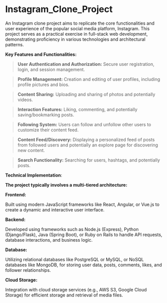 # Instagram_Clone_Project
An Instagram clone project aims to replicate the core functionalities and user experience of the popular social media platform, Instagram. This project serves as a practical exercise in full-stack web development, demonstrating proficiency in various technologies and architectural patterns. 

**Key Features and Functionalities:**
>**User Authentication and Authorization:** Secure user registration, login, and session management.

>**Profile Management:** Creation and editing of user profiles, including profile pictures and bios.

>**Content Sharing:** Uploading and sharing of photos and potentially videos.

>**Interaction Features:** Liking, commenting, and potentially saving/bookmarking posts.

>**Following System:** Users can follow and unfollow other users to customize their content feed.

>**Content Feed/Discovery:** Displaying a personalized feed of posts from followed users and potentially an explore page for discovering new content.

>**Search Functionality:** Searching for users, hashtags, and potentially posts.

**Technical Implementation**:

**The project typically involves a multi-tiered architecture:**

**Frontend:**

Built using modern JavaScript frameworks like React, Angular, or Vue.js to create a dynamic and interactive user interface.

**Backend:**

Developed using frameworks such as Node.js (Express), Python (Django/Flask), Java (Spring Boot), or Ruby on Rails to handle API requests, database interactions, and business logic.

**Database:**

Utilizing relational databases like PostgreSQL or MySQL, or NoSQL databases like MongoDB, for storing user data, posts, comments, likes, and follower relationships.

**Cloud Storage:**

Integration with cloud storage services (e.g., AWS S3, Google Cloud Storage) for efficient storage and retrieval of media files.
